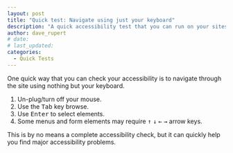 ```yaml
---
layout: post
title: "Quick test: Navigate using just your keyboard"
description: "A quick accessibility test that you can run on your sites right now."
author: dave_rupert
# date:
# last_updated:
categories:
  - Quick Tests
---
```


One quick way that you can check your accessibility is to navigate through the site using nothing but your keyboard.

1. Un-plug/turn off your mouse.
2. Use the <kbd>Tab</kbd> key browse.
3. Use <kbd>Enter</kbd> to select elements.
4. Some menus and form elements may require <kbd>&uarr;</kbd> <kbd>&darr;</kbd> <kbd>&larr;</kbd> <kbd>&rarr;</kbd> arrow keys.

This is by no means a complete accessibility check, but it can quickly help you find major accessibility problems.
